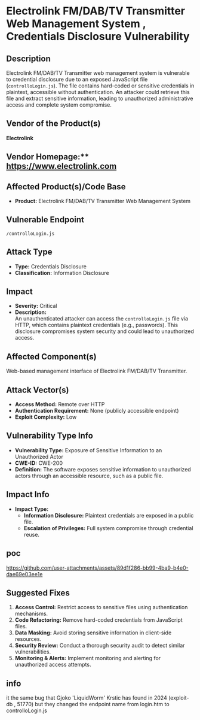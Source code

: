 # Electrolink FM/DAB/TV Transmitter Web Management System , Credentials Disclosure Vulnerability

## Description 
Electrolink FM/DAB/TV Transmitter web management system is vulnerable to credential disclosure due to an exposed JavaScript file (`controlloLogin.js`). The file contains hard-coded or sensitive credentials in plaintext, accessible without authentication. An attacker could retrieve this file and extract sensitive information, leading to unauthorized administrative access and complete system compromise.

## Vendor of the Product(s)
**Electrolink**

## Vendor Homepage:** https://www.electrolink.com

## Affected Product(s)/Code Base
- **Product:** Electrolink FM/DAB/TV Transmitter Web Management System  

## Vulnerable Endpoint
`/controlloLogin.js`

## Attack Type
- **Type:** Credentials Disclosure  
- **Classification:** Information Disclosure  

## Impact
- **Severity:** Critical  
- **Description:**  
  An unauthenticated attacker can access the `controlloLogin.js` file via HTTP, which contains plaintext credentials (e.g., passwords). This disclosure compromises system security and could lead to unauthorized access.

## Affected Component(s)
Web-based management interface of Electrolink FM/DAB/TV Transmitter.

## Attack Vector(s)
- **Access Method:** Remote over HTTP  
- **Authentication Requirement:** None (publicly accessible endpoint)  
- **Exploit Complexity:** Low  


## Vulnerability Type Info
- **Vulnerability Type:** Exposure of Sensitive Information to an Unauthorized Actor  
- **CWE-ID:** CWE-200  
- **Definition:** The software exposes sensitive information to unauthorized actors through an accessible resource, such as a public file.  

## Impact Info
- **Impact Type:**  
  - **Information Disclosure:** Plaintext credentials are exposed in a public file.  
  - **Escalation of Privileges:** Full system compromise through credential reuse.  

## poc
https://github.com/user-attachments/assets/89d1f286-bb99-4ba9-b4e0-dae69e03ee1e

## Suggested Fixes
1. **Access Control:** Restrict access to sensitive files using authentication mechanisms.  
2. **Code Refactoring:** Remove hard-coded credentials from JavaScript files.  
3. **Data Masking:** Avoid storing sensitive information in client-side resources.  
4. **Security Review:** Conduct a thorough security audit to detect similar vulnerabilities.  
5. **Monitoring & Alerts:** Implement monitoring and alerting for unauthorized access attempts.

## info
it the same bug that Gjoko 'LiquidWorm' Krstic has found in 2024  (exploit-db , 51770) but they changed the endpoint name from login.htm to controlloLogin.js
